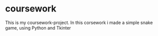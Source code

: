 # coursework
This is my coursework-project. In this corsework i made a simple snake game, using Python and Tkinter 
